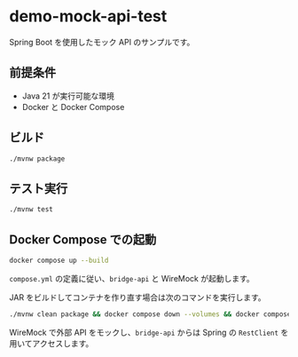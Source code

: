 # demo-mock-api-test

Spring Boot を使用したモック API のサンプルです。

## 前提条件

- Java 21 が実行可能な環境
- Docker と Docker Compose

## ビルド

```bash
./mvnw package
```

## テスト実行

```bash
./mvnw test
```

## Docker Compose での起動

```bash
docker compose up --build
```

`compose.yml` の定義に従い、`bridge-api` と WireMock が起動します。

JAR をビルドしてコンテナを作り直す場合は次のコマンドを実行します。

```bash
./mvnw clean package && docker compose down --volumes && docker compose up -d --build
```

WireMock で外部 API をモックし、`bridge-api` からは Spring の `RestClient` を用いてアクセスします。
